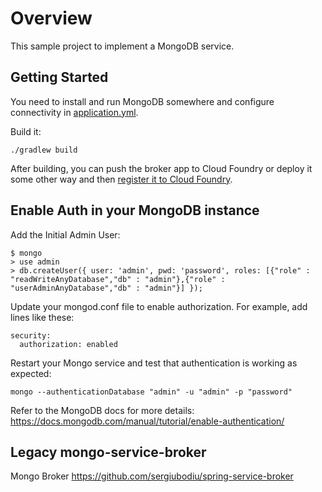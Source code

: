 # Overview

This sample project to implement a MongoDB service.

## Getting Started

You need to install and run MongoDB somewhere and configure connectivity in [application.yml](src/main/resources/application.yml).

Build it:

    ./gradlew build

After building, you can push the broker app to Cloud Foundry or deploy it some other way and then [register it to Cloud Foundry](http://docs.cloudfoundry.org/services/managing-service-brokers.html#register-broker).


## Enable Auth in your MongoDB instance

Add the Initial Admin User:
```
$ mongo
> use admin
> db.createUser({ user: 'admin', pwd: 'password', roles: [{"role" : "readWriteAnyDatabase","db" : "admin"},{"role" : "userAdminAnyDatabase","db" : "admin"}] });
```

Update your mongod.conf file to enable authorization. For example, add lines like these: 

```
security:
  authorization: enabled
```

Restart your Mongo service and test that authentication is working as expected: 

`mongo --authenticationDatabase "admin" -u "admin" -p "password"`

Refer to the MongoDB docs for more details: https://docs.mongodb.com/manual/tutorial/enable-authentication/

##  Legacy mongo-service-broker
Mongo Broker https://github.com/sergiubodiu/spring-service-broker

